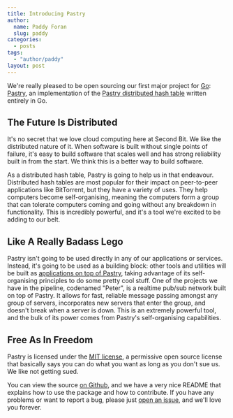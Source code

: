 ```yaml
---
title: Introducing Pastry
author:
  name: Paddy Foran
  slug: paddy
categories:
  - posts
tags:
  - "author/paddy"
layout: post
---
```

We're really pleased to be open sourcing our first major project for [Go](http://www.golang.org): [Pastry](/pastry), an implementation of the [Pastry distributed hash table](http://en.wikipedia.org/wiki/Pastry_%28DHT%29) written entirely in Go.

<!-- break -->

## The Future Is Distributed

It's no secret that we love cloud computing here at Second Bit. We like the distributed nature of it. When software is built without single points of failure, it's easy to build software that scales well and has strong reliability built in from the start. We think this is a better way to build software.

As a distributed hash table, Pastry is going to help us in that endeavour. Distributed hash tables are most popular for their impact on peer-to-peer applications like BitTorrent, but they have a variety of uses. They help computers become self-organising, meaning the computers form a group that can tolerate computers coming and going without any breakdown in functionality. This is incredibly powerful, and it's a tool we're excited to be adding to our belt.

## Like A Really Badass Lego

Pastry isn't going to be used directly in any of our applications or services. Instead, it's going to be used as a building block: other tools and utilities will be built as [applications on top of Pastry](http://go.pkgdoc.org/secondbit.org/pastry#Application), taking advantage of its self-organising principles to do some pretty cool stuff. One of the projects we have in the pipeline, codenamed "Peter", is a realtime pub/sub network built on top of Pastry. It allows for fast, reliable message passing amongst any group of servers, incorporates new servers that enter the group, and doesn't break when a server is down. This is an extremely powerful tool, and the bulk of its power comes from Pastry's self-organising capabilities.

## Free As In Freedom

Pastry is licensed under the [MIT license](http://opensource.org/licenses/MIT), a permissive open source license that basically says you can do what you want as long as you don't sue us. We like not getting sued.

You can view the source [on Github](https://github.com/secondbit/pastry), and we have a very nice README that explains how to use the package and how to contribute. If you have any problems or want to report a bug, please just [open an issue](https://github.com/secondbit/pastry/issues/new), and we'll love you forever.
